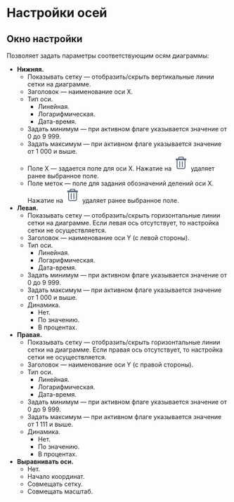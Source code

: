 # Настройки осей

## Окно настройки

Позволяет задать параметры соответствующим осям диаграммы:

* **Нижняя.**
  * Показывать сетку — отобразить/скрыть вертикальные линии сетки на диаграмме.
  * Заголовок — наименование оси X.
  * Тип оси.
    * Линейная.
    * Логарифмическая.
    * Дата-время.
  * Задать минимум — при активном флаге указывается значение от 0 до 9 999.
  * Задать максимум — при активном флаге указывается значение от 1 000 и выше.
  * Поле X — задается поле для оси X. Нажатие на ![](../../images/icons/toolbar-controls_18x18/toolbar-controls_18x18_delete_default.svg) удаляет ранее выбранное поле.
  * Поле меток — поле для задания обозначений делений оси X. Нажатие на ![](../../images/icons/toolbar-controls_18x18/toolbar-controls_18x18_delete_default.svg) удаляет ранее выбранное поле.
* **Левая.**
  * Показывать сетку — отобразить/скрыть горизонтальные линии сетки на диаграмме. Если левая ось отсутствует, то настройка сетки не осуществляется.
  * Заголовок — наименование оси Y (с левой стороны).
  * Тип оси.
    * Линейная.
    * Логарифмическая.
    * Дата-время.
  * Задать минимум — при активном флаге указывается значение от 0 до 9 999.
  * Задать максимум — при активном флаге указывается значение от 1 000 и выше.
  * Динамика.
    * Нет.
    * По значению.
    * В процентах.
* **Правая.**
  * Показывать сетку — отобразить/скрыть горизонтальные линии сетки на диаграмме. Если правая ось отсутствует, то настройка сетки не осуществляется.
  * Заголовок — наименование оси Y (с правой стороны).
  * Тип оси.
    * Линейная.
    * Логарифмическая.
    * Дата-время.
  * Задать минимум — при активном флаге указывается значение от 0 до 9 999.
  * Задать максимум — при активном флаге указывается значение от 1 111 и выше.
  * Динамика.
    * Нет.
    * По значению.
    * В процентах.
* **Выравнивать оси.**
  * Нет.
  * Начало координат.
  * Совмещать сетку.
  * Совмещать масштаб.
